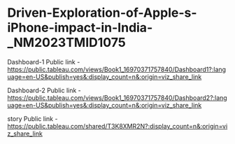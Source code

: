 # Driven-Exploration-of-Apple-s-iPhone-impact-in-India-_NM2023TMID1075 


Dashboard-1 Public link - https://public.tableau.com/views/Book1_16970371757840/Dashboard1?:language=en-US&publish=yes&:display_count=n&:origin=viz_share_link

Dashboard-2 Public link - https://public.tableau.com/views/Book1_16970371757840/Dashboard2?:language=en-US&publish=yes&:display_count=n&:origin=viz_share_link

story Public link - https://public.tableau.com/shared/T3K8XMR2N?:display_count=n&:origin=viz_share_link
